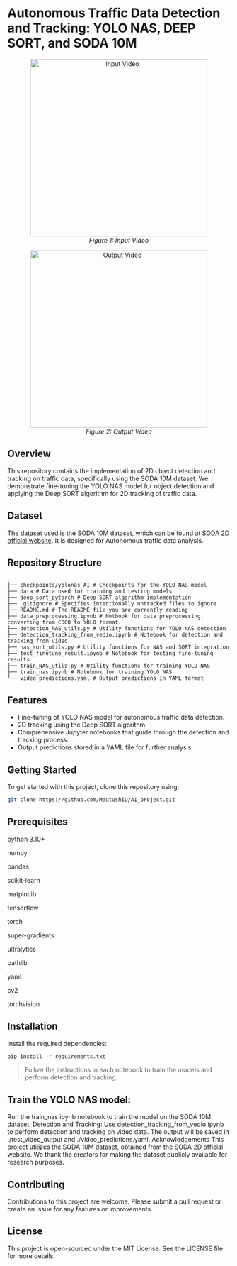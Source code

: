 # Autonomous Traffic Data Detection and Tracking: YOLO NAS, DEEP SORT, and SODA 10M

<p align="center">
  <img src="../test_video_input/test_2_small.mp4" alt="Input Video" width="400"/><br>
  <em>Figure 1: Input Video</em>
</p>
<p align="center">
  <img src="./output.mp4" alt="Output Video" width="400"/><br>
  <em>Figure 2: Output Video</em>
</p>


## Overview
This repository contains the implementation of 2D object detection and tracking on traffic data, specifically using the SODA 10M dataset. We demonstrate fine-tuning the YOLO NAS model for object detection and applying the Deep SORT algorithm for 2D tracking of traffic data.

## Dataset
The dataset used is the SODA 10M dataset, which can be found at [SODA 2D official website](https://soda-2d.github.io/index.html). It is designed for Autonomous traffic data analysis.

## Repository Structure
```
.
├── checkpoints/yolonas_AI # Checkpoints for the YOLO NAS model
├── data # Data used for training and testing models
├── deep_sort_pytorch # Deep SORT algorithm implementation
├── .gitignore # Specifies intentionally untracked files to ignore
├── README.md # The README file you are currently reading
├── data_preprocessing.ipynb # Notbook for data preprocessing, converting from COCO to YOLO format.
├── detection_NAS_utils.py # Utility functions for YOLO NAS detection
├── detection_tracking_from_vedio.ipynb # Notebook for detection and tracking from video
├── nas_sort_utils.py # Utility functions for NAS and SORT integration
├── test_finetune_result.ipynb # Notebook for testing fine-tuning results
├── train_NAS_utils.py # Utility functions for training YOLO NAS
├── train_nas.ipynb # Notebook for training YOLO NAS
└── video_predictions.yaml # Output predictions in YAML format
```



## Features
- Fine-tuning of YOLO NAS model for autonomous traffic data detection.
- 2D tracking using the Deep SORT algorithm.
- Comprehensive Jupyter notebooks that guide through the detection and tracking process.
- Output predictions stored in a YAML file for further analysis.

## Getting Started
To get started with this project, clone this repository using:

```bash
git clone https://github.com/MautushiD/AI_project.git
```

## Prerequisites
python 3.10+

numpy

pandas

scikit-learn

matplotlib

tensorflow

torch

super-gradients

ultralytics

pathlib

yaml

cv2

torchvision



## Installation
Install the required dependencies:

```bash
pip install -r requirements.txt
```

> Follow the instructions in each notebook to train the models and perform detection and tracking.


## Train the YOLO NAS model:
Run the train_nas.ipynb notebook to train the model on the SODA 10M dataset.
Detection and Tracking:
Use detection_tracking_from_vedio.ipynb to perform detection and tracking on video data.
The output will be saved in ./test_video_output and ./video_predictions.yaml.
Acknowledgements
This project utilizes the SODA 10M dataset, obtained from the SODA 2D official website. We thank the creators for making the dataset publicly available for research purposes.


## Contributing
Contributions to this project are welcome. Please submit a pull request or create an issue for any features or improvements.

## License
This project is open-sourced under the MIT License. See the LICENSE file for more details.

